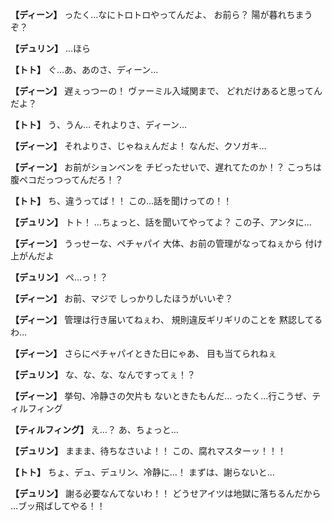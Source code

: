 
**【ディーン】**
ったく…なにトロトロやってんだよ、
お前ら？
陽が暮れちまうぞ？

**【デュリン】**
…ほら

**【トト】**
ぐ…あ、あのさ、ディーン…

**【ディーン】**
遅ぇっつーの！
ヴァーミル入域関まで、
どれだけあると思ってんだよ？

**【トト】**
う、うん…
それよりさ、ディーン…

**【ディーン】**
それよりさ、じゃねぇんだよ！
なんだ、クソガキ…

**【ディーン】**
お前がションベンを
チビったせいで、遅れてたのか！？
こっちは腹ペコだっつってんだろ！？

**【トト】**
ち、違うってば！！
この…話を聞けっての！！

**【デュリン】**
トト！
…ちょっと、話を聞いてやってよ？
この子、アンタに…

**【ディーン】**
うっせーな、ペチャパイ
大体、お前の管理がなってねぇから
付け上がんだよ

**【デュリン】**
ぺ…っ！？

**【ディーン】**
お前、マジで
しっかりしたほうがいいぞ？

**【ディーン】**
管理は行き届いてねぇわ、
規則違反ギリギリのことを
黙認してるわ…

**【ディーン】**
さらにペチャパイときた日にゃあ、
目も当てられねぇ

**【デュリン】**
な、な、な、なんですってぇ！？

**【ディーン】**
挙句、冷静さの欠片も
ないときたもんだ…
ったく…行こうぜ、ティルフィング

**【ティルフィング】**
え…？
あ、ちょっと…

**【デュリン】**
ままま、待ちなさいよ！！
この、腐れマスターッ！！！

**【トト】**
ちょ、デュ、デュリン、冷静に…！
まずは、謝らないと…

**【デュリン】**
謝る必要なんてないわ！！
どうせアイツは地獄に落ちるんだから
…ブッ飛ばしてやる！！
